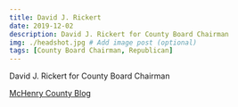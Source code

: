 ```yaml
---
title: David J. Rickert
date: 2019-12-02
description: David J. Rickert for County Board Chairman
img: ./headshot.jpg # Add image post (optional)
tags: [County Board Chairman, Republican]
---
```


David J. Rickert for County Board Chairman

[McHenry County Blog](http://mchenrycountyblog.com/2020/01/24/kane-county-treasurer-dave-rickert-seeking-to-replace-chris-lauzen-as-board-chairman/)
